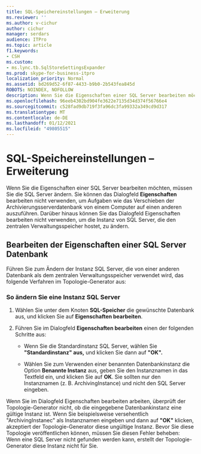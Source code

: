 ```yaml
---
title: SQL-Speichereinstellungen – Erweiterung
ms.reviewer: ''
ms.author: v-cichur
author: cichur
manager: serdars
audience: ITPro
ms.topic: article
f1.keywords:
- CSH
ms.custom:
- ms.lync.tb.SqlStoreSettingsExpander
ms.prod: skype-for-business-itpro
localization_priority: Normal
ms.assetid: bd269d52-6f87-4433-b9b0-2b543fea845d
ROBOTS: NOINDEX, NOFOLLOW
description: Wenn Sie die Eigenschaften einer SQL Server bearbeiten möchten, müssen Sie die SQL Server ändern. Sie können das Dialogfeld Eigenschaften bearbeiten nicht verwenden, um Aufgaben wie das Verschieben der Archivierungsserverdatenbank von einem Computer auf einen anderen auszuführen. Darüber hinaus können Sie das Dialogfeld Eigenschaften bearbeiten nicht verwenden, um die Instanz von SQL Server, die den zentralen Verwaltungsspeicher hostet, zu ändern.
ms.openlocfilehash: 96eeb4302bd904fe3622e7135d34d374f56766e4
ms.sourcegitcommit: c528fad9db719f3fa96dc3fa99332a349cd9d317
ms.translationtype: MT
ms.contentlocale: de-DE
ms.lasthandoff: 01/12/2021
ms.locfileid: "49805515"
---
```

# <a name="sql-store-settings-expander"></a>SQL-Speichereinstellungen – Erweiterung
 
Wenn Sie die Eigenschaften einer SQL Server bearbeiten möchten, müssen Sie die SQL Server ändern. Sie können das Dialogfeld **Eigenschaften** bearbeiten nicht verwenden, um Aufgaben wie das Verschieben der Archivierungsserverdatenbank von einem Computer auf einen anderen auszuführen. Darüber hinaus können Sie  das Dialogfeld Eigenschaften bearbeiten nicht verwenden, um die Instanz von SQL Server, die den zentralen Verwaltungsspeicher hostet, zu ändern.
  
## <a name="editing-the-properties-of-a-sql-server-database"></a>Bearbeiten der Eigenschaften einer SQL Server Datenbank

Führen Sie zum Ändern der Instanz SQL Server, die von einer anderen Datenbank als dem zentralen Verwaltungsspeicher verwendet wird, das folgende Verfahren im Topologie-Generator aus:
  
### <a name="to-modify-an-instance-of-sql-server"></a>So ändern Sie eine Instanz SQL Server

1. Wählen Sie unter dem Knoten **SQL-Speicher** die gewünschte Datenbank aus, und klicken Sie auf **Eigenschaften bearbeiten**.
    
2. Führen Sie im Dialogfeld **Eigenschaften bearbeiten** einen der folgenden Schritte aus:
    
   - Wenn Sie die Standardinstanz SQL Server, wählen Sie **"Standardinstanz" aus,** und klicken Sie dann auf **"OK".**
    
   - Wählen Sie zum Verwenden einer benannten Datenbankinstanz die Option **Benannte Instanz** aus, geben Sie den Instanznamen in das Textfeld ein, und klicken Sie auf **OK**. Sie sollten nur den Instanznamen (z. B. ArchivingInstance) und nicht den SQL Server eingeben.
    
Wenn Sie im  Dialogfeld Eigenschaften bearbeiten arbeiten, überprüft der Topologie-Generator nicht, ob die eingegebene Datenbankinstanz eine gültige Instanz ist. Wenn Sie beispielsweise versehentlich "ArchivingInstanec" als Instanznamen eingeben und dann auf **"OK"** klicken, akzeptiert der Topologie-Generator diese ungültige Instanz. Bevor Sie diese Topologie veröffentlichen können, müssen Sie diesen Fehler beheben: Wenn eine SQL Server nicht gefunden werden kann, erstellt der Topologie-Generator diese Instanz nicht für Sie.
  

